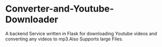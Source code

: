 # Converter-and-Youtube-Downloader
A backend Service written in Flask for downloading Youtube videos and converting any videos to mp3.Also Supports large Files.
